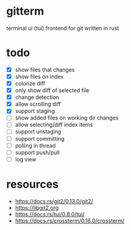 # gitterm
terminal ui (tui) frontend for git written in rust

# todo

* [x] show files that changes
* [x] show files on index
* [x] colorize diff
* [x] only show diff of selected file
* [x] change detection
* [x] allow scrolling diff
* [x] support staging
* [ ] show added files on working dir changes
* [ ] allow selecting/diff index items
* [ ] support unstaging
* [ ] support committing
* [ ] polling in thread
* [ ] support push/pull
* [ ] log view

# resources

* https://docs.rs/git2/0.13.0/git2/
* https://libgit2.org
* https://docs.rs/tui/0.8.0/tui/
* https://docs.rs/crossterm/0.16.0/crossterm/